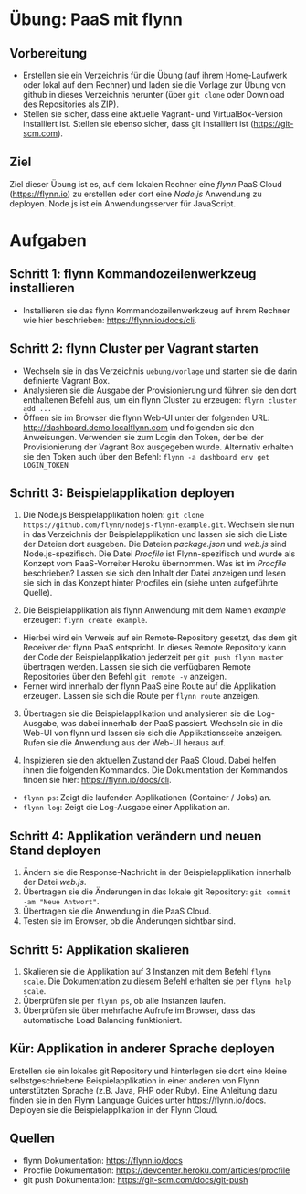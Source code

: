 # Übung: PaaS mit flynn

## Vorbereitung
* Erstellen sie ein Verzeichnis für die Übung (auf ihrem Home-Laufwerk oder lokal auf dem Rechner) und laden sie die Vorlage zur Übung von github in dieses Verzeichnis herunter (über `git clone` oder Download des Repositories als ZIP).
* Stellen sie sicher, dass eine aktuelle Vagrant- und VirtualBox-Version installiert ist. Stellen sie ebenso sicher, dass git installiert ist (https://git-scm.com).

## Ziel
Ziel dieser Übung ist es, auf dem lokalen Rechner eine _flynn_ PaaS Cloud (https://flynn.io) zu erstellen oder dort eine _Node.js_ Anwendung zu deployen. Node.js ist ein Anwendungsserver für JavaScript.

# Aufgaben

## Schritt 1: flynn Kommandozeilenwerkzeug installieren
* Installieren sie das flynn Kommandozeilenwerkzeug auf ihrem Rechner wie hier beschrieben: https://flynn.io/docs/cli.

## Schritt 2: flynn Cluster per Vagrant starten
* Wechseln sie in das Verzeichnis `uebung/vorlage` und starten sie die darin definierte Vagrant Box.
* Analysieren sie die Ausgabe der Provisionierung und führen sie den dort enthaltenen Befehl aus, um ein flynn Cluster zu erzeugen: `flynn cluster add ...`
* Öffnen sie im Browser die flynn Web-UI unter der folgenden URL: http://dashboard.demo.localflynn.com und folgenden sie den Anweisungen. Verwenden sie zum Login den Token, der bei der Provisionierung der Vagrant Box ausgegeben wurde. Alternativ erhalten sie den Token auch über den Befehl: `flynn -a dashboard env get LOGIN_TOKEN`

## Schritt 3: Beispielapplikation deployen

1. Die Node.js Beispielapplikation holen:
`git clone https://github.com/flynn/nodejs-flynn-example.git`.
Wechseln sie nun in das Verzeichnis der Beispielapplikation und lassen sie sich die Liste der Dateien dort ausgeben. Die Dateien _package.json_ und _web.js_ sind Node.js-spezifisch. Die Datei _Procfile_ ist Flynn-spezifisch und wurde als Konzept vom PaaS-Vorreiter Heroku übernommen. Was ist im _Procfile_ beschrieben? Lassen sie sich den Inhalt der Datei anzeigen und lesen sie sich in das Konzept hinter Procfiles ein (siehe unten aufgeführte Quelle).

2. Die Beispielapplikation als flynn Anwendung mit dem Namen _example_ erzeugen: `flynn create example`.
 * Hierbei wird ein Verweis auf ein Remote-Repository gesetzt, das dem git Receiver der flynn PaaS entspricht. In dieses Remote Repository kann der Code der Beispielapplikation jederzeit per `git push flynn master` übertragen werden. Lassen sie sich die verfügbaren Remote Repositories über den Befehl `git remote -v` anzeigen.
 * Ferner wird innerhalb der flynn PaaS eine Route auf die Applikation erzeugen. Lassen sie sich die Route per `flynn route` anzeigen.

3. Übertragen sie die Beispielapplikation und analysieren sie die Log-Ausgabe, was dabei innerhalb der PaaS passiert. Wechseln sie in die Web-UI von flynn und lassen sie sich die Applikationsseite anzeigen. Rufen sie die Anwendung aus der Web-UI heraus auf.

4. Inspizieren sie den aktuellen Zustand der PaaS Cloud. Dabei helfen ihnen die folgenden Kommandos. Die Dokumentation der Kommandos finden sie hier: https://flynn.io/docs/cli.
  * `flynn ps`: Zeigt die laufenden Applikationen (Container / Jobs) an.
  * `flynn log`: Zeigt die Log-Ausgabe einer Applikation an.


## Schritt 4: Applikation verändern und neuen Stand deployen
1. Ändern sie die Response-Nachricht in der Beispielapplikation innerhalb der Datei _web.js_.
2. Übertragen sie die Änderungen in das lokale git Repository: `git commit -am "Neue Antwort"`.
3. Übertragen sie die Anwendung in die PaaS Cloud.
4. Testen sie im Browser, ob die Änderungen sichtbar sind.

## Schritt 5: Applikation skalieren
1. Skalieren sie die Applikation auf 3 Instanzen mit dem Befehl `flynn scale`. Die Dokumentation zu diesem Befehl erhalten sie per  `flynn help scale`.
2. Überprüfen sie per `flynn ps`, ob alle Instanzen laufen.
3. Überprüfen sie über mehrfache Aufrufe im Browser, dass das automatische Load Balancing funktioniert.

## Kür: Applikation in anderer Sprache deployen
Erstellen sie ein lokales git Repository und hinterlegen sie dort eine kleine selbstgeschriebene Beispielapplikation in einer anderen von Flynn unterstützten Sprache (z.B. Java, PHP oder Ruby). Eine Anleitung dazu finden sie in den Flynn Language Guides unter https://flynn.io/docs. Deployen sie die Beispielapplikation in der Flynn Cloud.

## Quellen
 * flynn Dokumentation: https://flynn.io/docs
 * Procfile Dokumentation: https://devcenter.heroku.com/articles/procfile
 * git push Dokumentation: https://git-scm.com/docs/git-push
